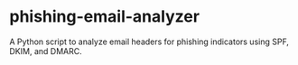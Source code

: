 # phishing-email-analyzer
A Python script to analyze email headers for phishing indicators using SPF, DKIM, and DMARC.
